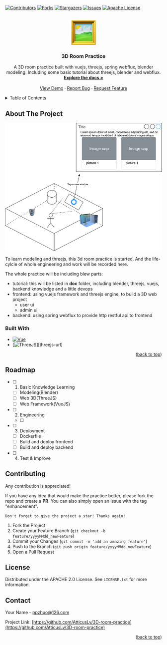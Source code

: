 <!-- Improved compatibility of back to top link: See: https://github.com/othneildrew/Best-README-Template/pull/73 -->
<a name="readme-top"></a>
<!--
*** Thanks for checking out the Best-README-Template. If you have a suggestion
*** that would make this better, please fork the repo and create a pull request
*** or simply open an issue with the tag "enhancement".
*** Don't forget to give the project a star!
*** Thanks again! Now go create something AMAZING! :D
-->



<!-- PROJECT SHIELDS -->
<!--
*** I'm using markdown "reference style" links for readability.
*** Reference links are enclosed in brackets [ ] instead of parentheses ( ).
*** See the bottom of this document for the declaration of the reference variables
*** for contributors-url, forks-url, etc. This is an optional, concise syntax you may use.
*** https://www.markdownguide.org/basic-syntax/#reference-style-links
-->
[![Contributors][contributors-shield]][contributors-url]
[![Forks][forks-shield]][forks-url]
[![Stargazers][stars-shield]][stars-url]
[![Issues][issues-shield]][issues-url]
[![Apache License][license-shield]][license-url]



<!-- PROJECT LOGO -->
<br />
<div align="center">
  <a href="https://github.com/AtticusLv/3D-room-practice">
    <img src="doc/images/logo.png" alt="Logo" width="80" height="80">
  </a>

<h3 align="center">3D Room Practice</h3>

  <p align="center">
    A 3D room practice built with vuejs, threejs, spring webflux, blender modeling. Including some basic tutorial about threejs, blender and webflux.
    <br />
    <a href="https://github.com/AtticusLv/3D-room-practice"><strong>Explore the docs »</strong></a>
    <br />
    <br />
    <a href="https://github.com/AtticusLv/3D-room-practice">View Demo</a>
    ·
    <a href="https://github.com/AtticusLv/3D-room-practice/issues">Report Bug</a>
    ·
    <a href="https://github.com/AtticusLv/3D-room-practice/issues">Request Feature</a>
  </p>
</div>



<!-- TABLE OF CONTENTS -->
<details>
  <summary>Table of Contents</summary>
  <ol>
    <li>
      <a href="#about-the-project">About The Project</a>
      <ul>
        <li><a href="#built-with">Built With</a></li>
      </ul>
    </li>
    <li><a href="#roadmap">Roadmap</a></li>
    <li><a href="#contributing">Contributing</a></li>
    <li><a href="#license">License</a></li>
    <li><a href="#contact">Contact</a></li>
  </ol>
</details>



<!-- ABOUT THE PROJECT -->
## About The Project

![Practice Draft][draft-screenshot]

To learn modeling and threejs, this 3d room practice is started. And the life-cylcle of whole engineering and work will be recorded here.

The whole practice will be including blew parts:
- tutorial: this will be listed in **doc** folder, including blender, threejs, vuejs, backend knowledge and a little devops
- frontend: using vuejs framework and threejs engine, to build a 3D web project
  - user ui
  - admin ui 
- backend: using spring webflux to provide http restful api to frontend

### Built With

* [![Vue][Vue.js]][Vue-url]
* [![ThreeJS][Three.js]][threejs-url]


<p align="right">(<a href="#readme-top">back to top</a>)</p>



<!-- ROADMAP -->
## Roadmap

- [ ] 1. Basic Knowledge Learning
  - [ ] Modeling(Blender)
  - [ ] Web 3D(ThreeJS)
  - [ ] Web Framework(VueJS)
- [ ] 2. Engineering
  - [ ] 
- [ ] 3. Deployment
    - [ ] Dockerfile
    - [ ] Build and deploy frontend
    - [ ] Build and deploy backend
- [ ] 4. Test & Improve



<!-- CONTRIBUTING -->
## Contributing

Any contribution is appreciated!

If you have any idea that would make the practice better, please fork the repo and create a **PR**. You can also simply open an issue with the tag "enhancement".

```
Don't forget to give the project a star! Thanks again!
```

1. Fork the Project
2. Create your Feature Branch (`git checkout -b feature/yyyyMMdd_newFeature`)
3. Commit your Changes (`git commit -m 'add an amazing feature'`)
4. Push to the Branch (`git push origin feature/yyyyMMdd_newFeature`)
5. Open a Pull Request



<!-- LICENSE -->
## License

Distributed under the APACHE 2.0 License. See `LICENSE.txt` for more information.



<!-- CONTACT -->
## Contact

Your Name  - ppzhuo@126.com

Project Link: [https://github.com/AtticusLv/3D-room-practice](https://github.com/AtticusLv/3D-room-practice)


<p align="right">(<a href="#readme-top">back to top</a>)</p>





<!-- MARKDOWN LINKS & IMAGES -->
<!-- https://www.markdownguide.org/basic-syntax/#reference-style-links -->
[contributors-shield]: https://img.shields.io/github/contributors/AtticusLv/3D-room-practice.svg?style=for-the-badge
[contributors-url]: https://github.com/AtticusLv/3D-room-practice/graphs/contributors
[forks-shield]: https://img.shields.io/github/forks/AtticusLv/3D-room-practice.svg?style=for-the-badge
[forks-url]: https://github.com/AtticusLv/3D-room-practice/network/members
[stars-shield]: https://img.shields.io/github/stars/AtticusLv/3D-room-practice.svg?style=for-the-badge
[stars-url]: https://github.com/AtticusLv/3D-room-practice/stargazers
[issues-shield]: https://img.shields.io/github/issues/AtticusLv/3D-room-practice.svg?style=for-the-badge
[issues-url]: https://github.com/AtticusLv/3D-room-practice/issues
[license-shield]: https://img.shields.io/github/license/AtticusLv/3D-room-practice.svg?style=for-the-badge
[license-url]: https://github.com/AtticusLv/3D-room-practice/blob/master/LICENSE.txt
[draft-screenshot]: doc/images/draft.png
[Next.js]: https://img.shields.io/badge/next.js-000000?style=for-the-badge&logo=nextdotjs&logoColor=white
[Next-url]: https://nextjs.org/
[Vue.js]: https://img.shields.io/badge/Vue.js-35495E?style=for-the-badge&logo=vuedotjs&logoColor=4FC08D
[Vue-url]: https://vuejs.org/
[Three.js]: https://img.shields.io/badge/three.js-000000?style=for-the-badge&logo=threedotjs&logoColore=grey
[threes-url]: https://threejs.org/

